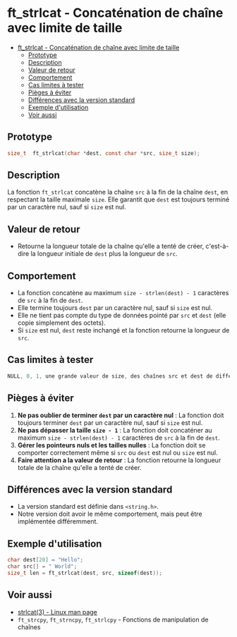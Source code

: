 # ft\_strlcat - Concaténation de chaîne avec limite de taille

- [ft\_strlcat - Concaténation de chaîne avec limite de taille](#ft_strlcat---concaténation-de-chaîne-avec-limite-de-taille)
	- [Prototype](#prototype)
	- [Description](#description)
	- [Valeur de retour](#valeur-de-retour)
	- [Comportement](#comportement)
	- [Cas limites à tester](#cas-limites-à-tester)
	- [Pièges à éviter](#pièges-à-éviter)
	- [Différences avec la version standard](#différences-avec-la-version-standard)
	- [Exemple d'utilisation](#exemple-dutilisation)
	- [Voir aussi](#voir-aussi)

## Prototype

```c
size_t	ft_strlcat(char *dest, const char *src, size_t size);
```

## Description

La fonction `ft_strlcat` concatène la chaîne `src` à la fin de la chaîne `dest`, en respectant la taille maximale `size`. Elle garantit que `dest` est toujours terminé par un caractère nul, sauf si `size` est nul.

## Valeur de retour

  - Retourne la longueur totale de la chaîne qu'elle a tenté de créer, c'est-à-dire la longueur initiale de `dest` plus la longueur de `src`.

## Comportement

  - La fonction concatène au maximum `size - strlen(dest) - 1` caractères de `src` à la fin de `dest`.
  - Elle termine toujours `dest` par un caractère nul, sauf si `size` est nul.
  - Elle ne tient pas compte du type de données pointé par `src` et `dest` (elle copie simplement des octets).
  - Si `size` est nul, `dest` reste inchangé et la fonction retourne la longueur de `src`.

## Cas limites à tester

```c
NULL, 0, 1, une grande valeur de size, des chaînes src et dest de différentes longueurs (courtes, longues, vides)
```

## Pièges à éviter

1.  **Ne pas oublier de terminer `dest` par un caractère nul** : La fonction doit toujours terminer `dest` par un caractère nul, sauf si `size` est nul.
2.  **Ne pas dépasser la taille `size - 1`** : La fonction doit concaténer au maximum `size - strlen(dest) - 1` caractères de `src` à la fin de `dest`.
3.  **Gérer les pointeurs nuls et les tailles nulles** : La fonction doit se comporter correctement même si `src` ou `dest` est nul ou `size` est nul.
4. **Faire attention a la valeur de retour** : La fonction retourne la longueur totale de la chaîne qu'elle a tenté de créer.

## Différences avec la version standard

  - La version standard est définie dans `<string.h>`.
  - Notre version doit avoir le même comportement, mais peut être implémentée différemment.

## Exemple d'utilisation

```c
char dest[20] = "Hello";
char src[] = " World";
size_t len = ft_strlcat(dest, src, sizeof(dest));
```

## Voir aussi

  - [strlcat(3) - Linux man page](https://www.google.com/search?q=https://man7.org/linux/man-pages/man3/strlcat.3.html)
  - `ft_strcpy`, `ft_strncpy`, `ft_strlcpy` - Fonctions de manipulation de chaînes
